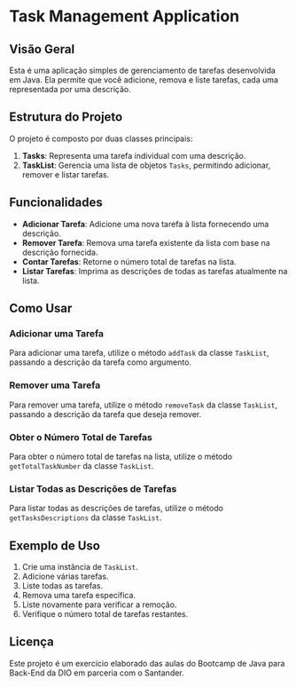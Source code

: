 # Task Management Application

## Visão Geral

Esta é uma aplicação simples de gerenciamento de tarefas desenvolvida em Java. Ela permite que você adicione, remova e liste tarefas, cada uma representada por uma descrição.

## Estrutura do Projeto

O projeto é composto por duas classes principais:

1. **Tasks**: Representa uma tarefa individual com uma descrição.
2. **TaskList**: Gerencia uma lista de objetos `Tasks`, permitindo adicionar, remover e listar tarefas.

## Funcionalidades

- **Adicionar Tarefa**: Adicione uma nova tarefa à lista fornecendo uma descrição.
- **Remover Tarefa**: Remova uma tarefa existente da lista com base na descrição fornecida.
- **Contar Tarefas**: Retorne o número total de tarefas na lista.
- **Listar Tarefas**: Imprima as descrições de todas as tarefas atualmente na lista.

## Como Usar

### Adicionar uma Tarefa

Para adicionar uma tarefa, utilize o método `addTask` da classe `TaskList`, passando a descrição da tarefa como argumento.

### Remover uma Tarefa

Para remover uma tarefa, utilize o método `removeTask` da classe `TaskList`, passando a descrição da tarefa que deseja remover.

### Obter o Número Total de Tarefas

Para obter o número total de tarefas na lista, utilize o método `getTotalTaskNumber` da classe `TaskList`.

### Listar Todas as Descrições de Tarefas

Para listar todas as descrições de tarefas, utilize o método `getTasksDescriptions` da classe `TaskList`.

## Exemplo de Uso

1. Crie uma instância de `TaskList`.
2. Adicione várias tarefas.
3. Liste todas as tarefas.
4. Remova uma tarefa específica.
5. Liste novamente para verificar a remoção.
6. Verifique o número total de tarefas restantes.

## Licença

Este projeto é um exercício elaborado das aulas do Bootcamp de Java para Back-End da DIO em parceria com o Santander.
